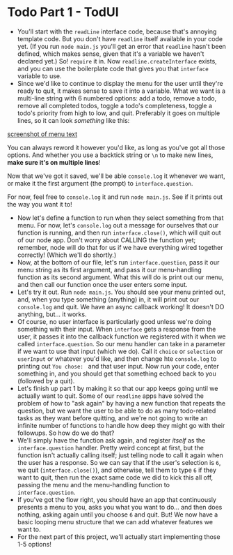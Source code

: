 # Todo Part 1 - TodUI

* You'll start with the `readLine` interface code, because that's annoying template code. But you don't have `readline` itself available in your code yet. (If you run `node main.js` you'll get an error that `readline` hasn't been defined, which makes sense, given that it's a variable we haven't declared yet.) So! `require` it in. Now `readline.createInterface` exists, and you can use the boilerplate code that gives you that `interface` variable to use.
* Since we'd like to continue to display the menu for the user until they're ready to quit, it makes sense to save it into a variable. What we want is a multi-line string with 6 numbered options: add a todo, remove a todo, remove all completed todos, toggle a todo's completeness, toggle a todo's priority from high to low, and quit. Preferably it goes on multiple lines, so it can look _something_ like this:

[screenshot of menu text](./assets/menu.png)

  You can always reword it however you'd like, as long as you've got all those options. And whether you use a backtick string or `\n` to make new lines, **make sure it's on multiple lines**!
  
  Now that we've got it saved, we'll be able `console.log` it whenever we want, or make it the first argument (the prompt) to `interface.question`.
  
  For now, feel free to `console.log` it and run `node main.js`. See if it prints out the way you want it to!
* Now let's define a function to run when they select something from that menu. For now, let's `console.log` out a message for ourselves that our function is running, and then run `interface.close()`, which will quit out of our node app. Don't worry about CALLING the function yet; remember, node will do that for us if we have everything wired together correctly! (Which we'll do shortly.)
* Now, at the bottom of our file, let's run `interface.question`, pass it our menu string as its first argument, and pass it our menu-handling function as its second argument. What this will do is print out our menu, and then call our function once the user enters some input.
* Let's try it out. Run `node main.js`. You should see your menu printed out, and, when you type something (anything) in, it will print out our `console.log` and quit. We have an async callback working! It doesn't DO anything, but... it works.
* Of course, no user interface is particularly good unless we're doing something with their input. When `interface` gets a response from the user, it passes it into the callback function we registered with it when we called `interface.question`. So our menu handler can take in a parameter if we want to use that input (which we do). Call it `choice` or `selection` or `userInput` or whatever you'd like, and then change hte `console.log` to printing out `You chose: ` and that user input. Now run your code, enter something in, and you should get that something echoed back to you (followed by a quit).
* Let's finish up part 1 by making it so that our app keeps going until we actually want to quit. Some of our `readline` apps have solved the problem of how to "ask again" by having a new function that repeats the question, but we want the user to be able to do as many todo-related tasks as they want before quitting, and we're not going to write an infinite number of functions to handle how deep they might go with their followups. So how do we do that?
* We'll simply have the function ask again, and register _itself_ as the `interface.question` handler. Pretty weird concept at first, but the function isn't actually calling itself; just telling node to call it again when the user has a response. So we can say that if the user's selection is `6`, we quit (`interface.close()`), and otherwise, tell them to type `6` if they want to quit, then run the exact same code we did to kick this all off, passing the menu and the menu-handling function to `interface.question`.
* If you've got the flow right, you should have an app that continuously presents a menu to you, asks you what you want to do... and then does nothing, asking again until you choose `6` and quit. But! We now have a basic looping menu structure that we can add whatever features we want to.
* For the next part of this project, we'll actually start implementing those 1-5 options!
